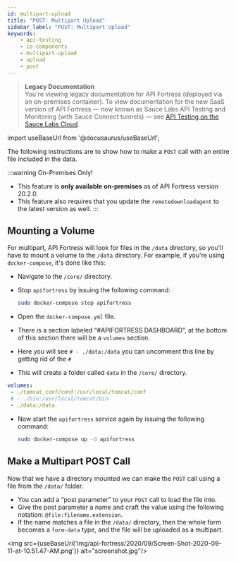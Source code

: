 ```yaml
---
id: multipart-upload
title: "POST: Multipart Upload"
sidebar_label: "POST: Multipart Upload"
keywords:
    - api-testing
    - io-components
    - multipart-upload
    - upload
    - post
---
```


>**Legacy Documentation**<br/>You're viewing legacy documentation for API Fortress (deployed via an on-premises container). To view documentation for the new SaaS version of API Fortress &#8212; now known as Sauce Labs API Testing and Monitoring (with Sauce Connect tunnels) &#8212; see [API Testing on the Sauce Labs Cloud](/api-testing/).

import useBaseUrl from '@docusaurus/useBaseUrl';

The following instructions are to show how to make a `POST` call with an entire file included in the data.

:::warning On-Premises Only!
* This feature is **only available on-premises** as of API Fortress version 20.2.0.
* This feature also requires that you update the `remotedownloadagent` to the latest version as well.
:::

## Mounting a Volume

For multipart, API Fortress will look for files in the `/data` directory, so you'll have to mount a volume to the `/data` directory. For example, if you're using `docker-compose`, it's done like this:

- Navigate to the `/core/` directory.
- Stop `apifortress` by issuing the following command:  

  ```bash
  sudo docker-compose stop apifortress
  ```

- Open the `docker-compose.yml` file.
- There is a section labeled “#APIFORTRESS DASHBOARD”, at the bottom of this section there will be a `volumes` section.
- Here you will see `# - ./data:/data` you can uncomment this line by getting rid of the `#`
- This will create a folder called `data` in the `/core/` directory.

 ```yaml
volumes:
  - ./tomcat_conf/conf:/usr/local/tomcat/conf
  # - ./bin:/usr/local/tomcat/bin
  - ./data:/data
 ```

- Now start the `apifortress` service again by issuing the following command:  

  ```bash
  sudo docker-compose up -d apifortress
  ```

## Make a Multipart POST Call

Now that we have a directory mounted we can make the `POST` call using a file from the `/data/` folder.

- You can add a “post parameter” to your `POST` call to load the file into.
- Give the post parameter a name and craft the value using the following notation: `@file:filename.extension`.
- If the name matches a file in the `/data/` directory, then the whole form becomes a `form-data` type, and the file will be uploaded as a multipart.

<img src={useBaseUrl('img/api-fortress/2020/09/Screen-Shot-2020-09-11-at-10.51.47-AM.png')} alt="screenshot.jpg"/>
